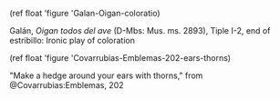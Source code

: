 <!--- Chapter 2 -->

(ref float 'figure 'Galan-Oigan-coloratio)

Galán, *Oigan todos del ave* (D-Mbs: Mus. ms.  2893), Tiple I-2, end of
estribillo: Ironic play of coloration


(ref float 'figure 'Covarrubias-Emblemas-202-ears-thorns)

"Make a hedge around your ears with thorns," from @Covarrubias:Emblemas, 202
